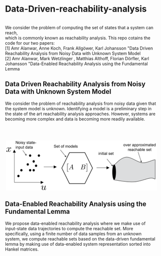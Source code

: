 # Data-Driven-reachability-analysis
<br /> 
We consider the problem of computing the set of states that a system can reach, <br />
which is commonly known as reachability analysis. This repo cotains the code for our two papers:<br /> 
[1] Amr Alanwar, Anne Koch, Frank Allgöwer, Karl Johansson "Data Driven Reachability Analysis from Noisy Data with Unknown
 System Model <br />
[2] Amr Alanwar, Mark Wetzlinger , Matthias Althoff, Florian Dörfler, Karl Johansson 
 "Data-Enabled Reachability Analysis using the Fundamental Lemma <br />



## Data Driven Reachability Analysis from Noisy Data with Unknown System Model
We consider the problem of reachability analysis from noisy data given that the system 
model is unknown. Identifying a model is a preliminary step in the state of the art 
reachability analysis approaches. However, systems are becoming more complex and data 
is becoming more readily available.<br />

<br /> <br />
<p align="center">
<img
src="Figures/idea.png"
raw=true
alt="Subject Pronouns"
width=500
/>
</p>

## Data-Enabled Reachability Analysis using the Fundamental Lemma

We propose data-enabled reachability analysis where we make use of input-state data
 trajectories to compute the reachable set. More specifically, using a finite number 
of data samples from an unknown system, we compute reachable sets based on the data-driven
 fundamental lemma by making use of data-enabled system representation sorted into Hankel matrices.<br />


